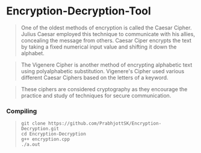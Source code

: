 # Encryption-Decryption-Tool

> One of the oldest methods of encryption is called the Caesar Cipher. Julius Caesar employed this technique to communicate with his allies, concealing the message from others. Caesar Ciper encrypts the text by taking a fixed numerical input value and shifting it down the alphabet. 

> The Vigenere Cipher is another method of encrypting alphabetic text using polyalphabetic substitution. Vigenere's Cipher used various different Caesar Ciphers based on the letters of a keyword.

> These ciphers are considered cryptography as they encourage the practice and study of techniques for secure communication. 

### Compiling
> ```
> git clone https://github.com/PrabhjottSK/Encryption-Decryption.git
> cd Encryption-Decryption
> g++ encryption.cpp
> ./a.out
> ```
